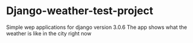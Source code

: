 # Django-weather-test-project
Simple wep applications for django version 3.0.6
The app shows what the weather is like in the city right now
